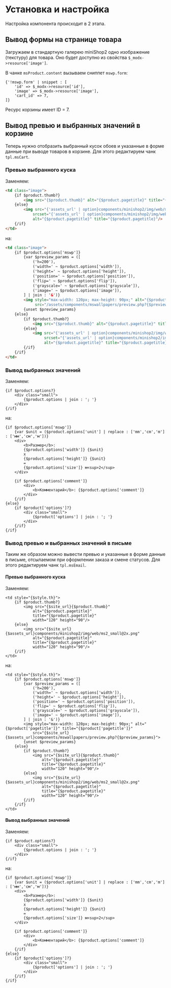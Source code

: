 # Установка и настройка

Настройка компонента происходит в 2 этапа.

## Вывод формы на странице товара

Загружаем в стандартную галерею miniShop2 одно изображение (текстуру) для товара. Оно будет доступно из свойства `$_modx->resource['image']`.

В чанке `msProduct.content` вызываем сниппет `mswp.form`:

```fenom
{'!mswp.form' | snippet : [
    'id' => $_modx->resource['id'],
    'image' => $_modx->resource['image'],
    'cart_id' => 7,
]}
```

Ресурс корзины имеет ID = 7.

## Вывод превью и выбранных значений в корзине

Теперь нужно отобразить выбранный кусок обоев и указанные в форме данные при выводе товаров в корзине.
Для этого редактируем чанк `tpl.msCart`.

### Превью выбранного куска

Заменяем:

```html
<td class="image">
    {if $product.thumb?}
        <img src="{$product.thumb}" alt="{$product.pagetitle}" title="{$product.pagetitle}"/>
    {else}
        <img src="{'assets_url' | option}components/minishop2/img/web/ms2_small.png"
            srcset="{'assets_url' | option}components/minishop2/img/web/ms2_small@2x.png 2x"
            alt="{$product.pagetitle}" title="{$product.pagetitle}"/>
    {/if}
</td>
```

на:

```html
<td class="image">
    {if $product.options['mswp']}
        {var $preview_params = ([
            ('h=200'),
            ('width=' ~ $product.options['width']),
            ('height=' ~ $product.options['height']),
            ('position=' ~ $product.options['position']),
            ('flip=' ~ $product.options['flip']),
            ('grayscale=' ~ $product.options['grayscale']),
            ('image=' ~ $product.options['image']),
        ] | join : '&')}
        <img style="max-width: 120px; max-height: 90px;" alt="{$product['pagetitle']}" title="{$product['pagetitle']}"
             src="/assets/components/mswallpapers/preview.php?{$preview_params}">
        {unset $preview_params}
    {else}
        {if $product.thumb?}
            <img src="{$product.thumb}" alt="{$product.pagetitle}" title="{$product.pagetitle}"/>
        {else}
            <img src="{'assets_url' | option}components/minishop2/img/web/ms2_small.png"
                 srcset="{'assets_url' | option}components/minishop2/img/web/ms2_small@2x.png 2x"
                 alt="{$product.pagetitle}" title="{$product.pagetitle}"/>
        {/if}
    {/if}
</td>
```

### Вывод выбранных значений

Заменяем:

```fenom
{if $product.options?}
    <div class="small">
        {$product.options | join : '; '}
    </div>
{/if}
```

на:

```fenom
{if $product.options['mswp']}
    {var $unit = ($product.options['unit'] | replace : ['mm','cm','m'] : ['мм','см','м'])}
    <div>
        <b>Размер</b>:
        {$product.options['width']} {$unit}
        x
        {$product.options['height']} {$unit}
        =
        {$product.options['size']} м<sup>2</sup>
    </div>

    {if $product.options['comment']}
        <div>
            <b>Комментарий</b>: {$product.options['comment']}
        </div>
    {/if}
{else}
    {if $product['options']?}
        <div class="small">
            {$product['options'] | join : '; '}
        </div>
    {/if}
{/if}
```

### Вывод превью и выбранных значений в письме

Таким же образом можно вывести превью и указанные в форме данные в письме, отсылаемом при оформлении заказа и смене статусов.
Для этого редактируем чанк `tpl.msEmail`.

#### Превью выбранного куска

Заменяем:

```fenom
<td style="{$style.th}">
    {if $product.thumb?}
        <img src="{$site_url}{$product.thumb}"
            alt="{$product.pagetitle}"
            title="{$product.pagetitle}"
            width="120" height="90"/>
    {else}
        <img src="{$site_url}{$assets_url}components/minishop2/img/web/ms2_small@2x.png"
            alt="{$product.pagetitle}"
            title="{$product.pagetitle}"
            width="120" height="90"/>
    {/if}
</td>
```

на:

```fenom
<td style="{$style.th}">
    {if $product.options['mswp']}
        {var $preview_params = ([
            ('h=200'),
            ('width=' ~ $product.options['width']),
            ('height=' ~ $product.options['height']),
            ('position=' ~ $product.options['position']),
            ('flip=' ~ $product.options['flip']),
            ('grayscale=' ~ $product.options['grayscale']),
            ('image=' ~ $product.options['image']),
        ] | join : '&')}
        <img style="max-width: 120px; max-height: 90px;" alt="{$product['pagetitle']}" title="{$product['pagetitle']}"
            src="{$site_url}{$assets_url}components/mswallpapers/preview.php?{$preview_params}">
        {unset $preview_params}
    {else}
        {if $product.thumb?}
            <img src="{$site_url}{$product.thumb}"
                alt="{$product.pagetitle}"
                title="{$product.pagetitle}"
                width="120" height="90"/>
        {else}
            <img src="{$site_url}{$assets_url}components/minishop2/img/web/ms2_small@2x.png"
                alt="{$product.pagetitle}"
                title="{$product.pagetitle}"
                width="120" height="90"/>
        {/if}
    {/if}
</td>
```

#### Вывод выбранных значений

Заменяем:

```fenom
{if $product.options?}
    <div class="small">
        {$product.options | join : '; '}
    </div>
{/if}
```

на:

```fenom
{if $product.options['mswp']}
    {var $unit = ($product.options['unit'] | replace : ['mm','cm','m'] : ['мм','см','м'])}
    <div>
        <b>Размер</b>:
        {$product.options['width']} {$unit}
        x
        {$product.options['height']} {$unit}
        =
        {$product.options['size']} м<sup>2</sup>
    </div>

    {if $product.options['comment']}
        <div>
            <b>Комментарий</b>: {$product.options['comment']}
        </div>
    {/if}
{else}
    {if $product['options']?}
        <div class="small">
            {$product['options'] | join : '; '}
        </div>
    {/if}
{/if}
```
